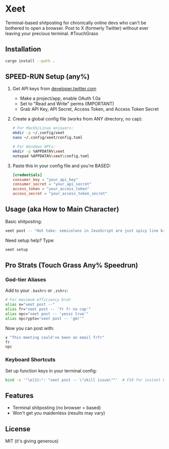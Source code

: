 # Xeet

Terminal-based shitposting for chronically online devs who can't be bothered to open a browser. Post to X (formerly Twitter) without ever leaving your precious terminal. #TouchGrass

## Installation

```bash
cargo install --path .
```

## SPEED-RUN Setup (any%)

1. Get API keys from [developer.twitter.com](https://developer.twitter.com/)

   - Make a project/app, enable OAuth 1.0a
   - Set to "Read and Write" perms (IMPORTANT)
   - Grab API Key, API Secret, Access Token, and Access Token Secret

2. Create a global config file (works from ANY directory, no cap):

   ```bash
   # For MacOS/Linux enjoyers:
   mkdir -p ~/.config/xeet
   nano ~/.config/xeet/config.toml

   # For Windows NPCs:
   mkdir -p %APPDATA%\xeet
   notepad %APPDATA%\xeet\config.toml
   ```

3. Paste this in your config file and you're BASED:
   ```toml
   [credentials]
   consumer_key = "your_api_key"
   consumer_secret = "your_api_secret"
   access_token = "your_access_token"
   access_secret = "your_access_token_secret"
   ```

## Usage (aka How to Main Character)

Basic shitposting:

```bash
xeet post -- "Hot take: semicolons in JavaScript are just spicy line breaks"
```

Need setup help? Type:

```bash
xeet setup
```

## Pro Strats (Touch Grass Any% Speedrun)

### God-tier Aliases

Add to your `.bashrc` or `.zshrc`:

```bash
# For maximum efficiency bruh
alias x="xeet post --"
alias fr="xeet post -- 'fr fr no cap'"
alias npc="xeet post -- 'yesss true'"
alias npcrypto="xeet post -- 'gm!'"
```

Now you can post with:

```bash
x "This meeting could've been an email frfr"
fr
npc
```

### Keyboard Shortcuts

Set up function keys in your terminal config:

```bash
bind -x '"\e[21~": "xeet post -- \"skill issue\""'  # F10 for instant L posting
```

## Features

- Terminal shitposting (no browser = based)
- Won't get you maidenless (results may vary)

## License

MIT (it's giving generous)
